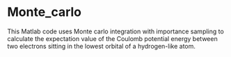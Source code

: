 # Monte_carlo

This Matlab code uses Monte carlo integration with importance sampling to calculate the expectation value of the Coulomb potential energy between two electrons sitting in the lowest orbital of a hydrogen-like atom.
